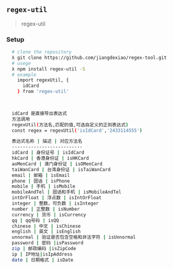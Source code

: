 <!--
 * @Author: 289608944@qq.com
 * @Date: 2020-03-11 14:51:36
 * @LastEditors: 289608944@qq.com
 * @LastEditTime: 2020-03-11 18:22:54
 * @Description: In User Settings Edit
 -->
## `regex-util`
> regex-util

### Setup
```bash
  # clone the repository
  λ git clone https://github.com/jiangdexiao/regex-tool.git
  # usege
  λ npm install regex-util -S
  # example
    import regexUtil, {
      idCard
    } from 'regex-util'


  
  idCard 是直接导出表达式
  方法调用 
  regexUtil(方法名,匹配的值,可选自定义的正则表达式)
  const regex = regexUtil('isIdCard','2433114555')

  表达式名称 | 描述 | 对应方法名
  --------------------------
  idCard | 身份证号 | isIdCard
  hkCard | 香港身份证 | isHKCard
  aoMenCard | 澳门身份证 | isOMenCard
  taiWanCard | 台湾身份证 | isTaiWanCard
  email | 邮箱 | isEmail
  phone | 固话 | isPhone
  mobile | 手机 | isMobile
  mobileAndTel | 固话和手机 | isMobileAndTel
  intOrFloat | 浮点数 | isIntOrFloat
  integer | 整数，可负数 | isInteger
  number | 正整数 | isNumber
  currency | 货币 | isCurrency
  qq | qq号码 | isQQ
  chinese | 中文 | isChinese
  english | 英文 | isEnglish
  unnormal | 验证是否包含空格和非法字符 | isUnnormal
  password | 密码 |isPassword
  zip | 邮政编码 |isZipCode
  ip | IP地址|isIpAddress
  date | 日期格式 | isDate

 ```  


